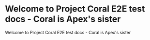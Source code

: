 # Welcome to Project Coral E2E test docs - Coral is Apex's sister

Welcome to Project Coral E2E test docs - Coral is Apex's sister
